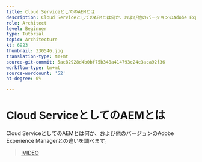 ```yaml
---
title: Cloud ServiceとしてのAEMとは
description: Cloud ServiceとしてのAEMとは何か、および他のバージョンのAdobe Experience Managerとの違いを調べます。
role: Architect
level: Beginner
type: Tutorial
topic: Architecture
kt: 6923
thumbnail: 330546.jpg
translation-type: tm+mt
source-git-commit: 5ac82928d4b0bf75b348a414793c24c3aca92f36
workflow-type: tm+mt
source-wordcount: '52'
ht-degree: 0%

---
```



# Cloud ServiceとしてのAEMとは

Cloud ServiceとしてのAEMとは何か、および他のバージョンのAdobe Experience Managerとの違いを調べます。

>[!VIDEO](https://video.tv.adobe.com/v/330546/?quality=12&learn=on)